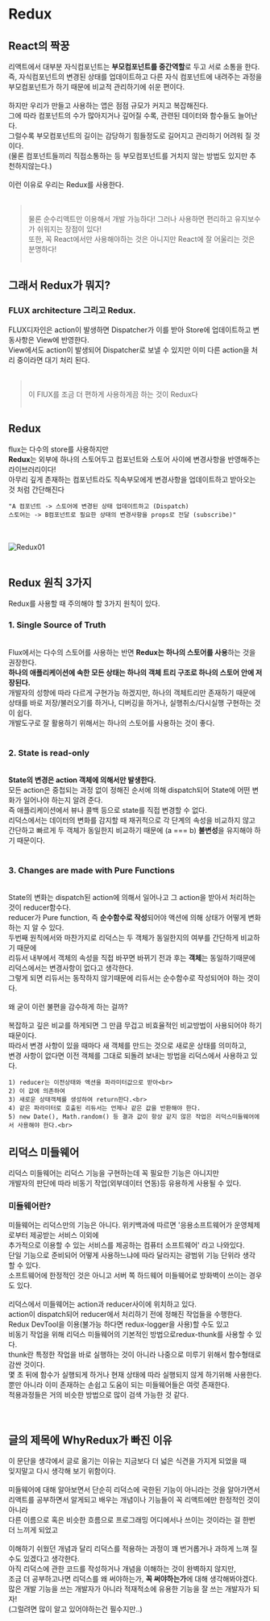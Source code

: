 
# Redux

## React의 짝꿍
리액트에서 대부분 자식컴포넌트는 **부모컴포넌트를 중간역할**로 두고 서로 소통을 한다.<br>
즉, 자식컴포넌트의 변경된 상태를 업데이트하고 다른 자식 컴포넌트에 내려주는 과정을<br>
부모컴포넌트가 하기 때문에 비교적 관리하기에 쉬운 편이다.<br><br>
하지만 우리가 만들고 사용하는 앱은 점점 규모가 커지고 복잡해진다.<br>
그에 따라 컴포넌트의 수가 많아지거나 깊어질 수록, 관련된 데이터와 함수들도 늘어난다.<br>
그럴수록 부모컴포넌트의 길이는 감당하기 힘들정도로 길어지고 관리하기 어려워 질 것이다.<br>
(물론 컴포넌트들끼리 직접소통하는 등 부모컴포넌트를 거치지 않는 방법도 있지만 추천하지않는다.)<br><br>
이런 이유로 우리는 Redux를 사용한다.<br><br>
><br>물론 순수리액트만 이용해서 개발 가능하다! 그러나 사용하면 편리하고 유지보수가 쉬워지는 장점이 있다!<br>
>또한, 꼭 React에서만 사용해야하는 것은 아니지만 React에 잘 어울리는 것은 분명하다!<br><br>

## 그래서 Redux가 뭐지?

### FLUX architecture 그리고 Redux.

FLUX디자인은 action이 발생하면 Dispatcher가 이를 받아 Store에 업데이트하고 변동사항은 View에 반영한다.<br>
View에서도 action이 발생되어 Dispatcher로 보낼 수 있지만 이미 다른 action을 처리 중이라면 대기 처리 된다.<br><br>
><br>이 FlUX를 조금 더 편하게 사용하게끔 하는 것이 Redux다<br><br>

## Redux
flux는 다수의 store를 사용하지만<br>
**Redux**는 외부에 하나의 스토어두고 컴포넌트와 스토어 사이에 변경사항을 반영해주는 라이브러리이다!<br>
아무리 깊게 존재하는 컴포넌트라도 직속부모에게 변경사항을 업데이트하고 받아오는 것 처럼 간단해진다<br>
```
"A 컴포넌트 -> 스토어에 변경된 상태 업데이트하고 (Dispatch)
스토어는 -> B컴포넌트로 필요한 상태의 변경사항을 props로 전달 (subscribe)"
```
<br><br>
![Redux01](https://github.com/WonjeongPark/whatIThink/blob/master/IMG/Redux01.png?raw=true)
<br><br>

## Redux 원칙 3가지

Redux를 사용할 때 주의해야 할 3가지 원칙이 있다.<br>

### 1. Single Source of Truth
<br>Flux에서는 다수의 스토어를 사용하는 반면 **Redux는 하나의 스토어를 사용**하는 것을 권장한다.<br>
**하나의 애플리케이션에 속한 모든 상태는 하나의 객체 트리 구조로 하나의 스토어 안에 저장된다.**<br>
개발자의 성향에 따라 다르게 구현가능 하겠지만, 하나의 객체트리만 존재하기 때문에<br>
상태를 바로 저장/불러오기를 하거나, 디버깅을 하거나, 실행취소/다시실행 구현하는 것이 쉽다.<br>
개발도구로 잘 활용하기 위해서는 하나의 스토어를 사용하는 것이 좋다.<br><br>

### 2. State is read-only
<br>**State의 변경은 action 객체에 의해서만 발생한다.**<br>
모든 action은 중첩되는 과정 없이 정해진 순서에 의해 dispatch되어 State에 어떤 변화가 일어나야 하는지 알려 준다.<br>
즉 애플리케이션에서 뷰나 콜백 등으로 state를 직접 변경할 수 없다.<br>
리덕스에서는 데이터의 변화를 감지할 때 재귀적으로 각 단계의 속성을 비교하지 않고 <br>
간단하고 빠르게 두 객체가 동일한지 비교하기 때문에 (a === b) **불변성**을 유지해야 하기 때문이다.<br><br>

### 3. Changes are made with Pure Functions
<br>State의 변화는 dispatch된 action에 의해서 일어나고 그 action을 받아서 처리하는 것이 reducer함수다.<br>
reducer가 Pure function, 즉 **순수함수로 작성**되어야 액션에 의해 상태가 어떻게 변화하는 지 알 수 있다.<br>
두번째 원칙에서와 마찬가지로 리덕스는 두 객체가 동일한지의 여부를 간단하게 비교하기 때문에<br>
리듀서 내부에서 객체의 속성을 직접 바꾸면 바뀌기 전과 후는 **객체**는 동일하기때문에<br>
리덕스에서는 변경사항이 없다고 생각한다.<br>
그렇게 되면 리듀서는 동작하지 않기때문에 리듀서는 순수함수로 작성되어야 하는 것이다.<br><br>
왜 굳이 이런 불편을 감수하게 하는 걸까?<br><br>
복잡하고 깊은 비교를 하게되면 그 만큼 무겁고 비효율적인 비교방법이 사용되어야 하기 때문이다.<br>
따라서 변경 사항이 있을 때마다 새 객체를 만드는 것으로 새로운 상태를 의미하고,<br>
변경 사항이 없다면 이전 객체를 그대로 되돌려 보내는 방법을 리덕스에서 사용하고 있다.<br>

```
1) reducer는 이전상태와 액션을 파라미터값으로 받아<br>
2) 이 값에 의존하여
3) 새로운 상태객체를 생성하여 return한다.<br>
4) 같은 파라미터로 호출된 리듀서는 언제나 같은 값을 반환해야 한다.
5) new Date(), Math.random() 등 결과 값이 항상 같지 않은 작업은 리덕스미들웨어에서 사용해야 한다.<br>
```

## 리덕스 미들웨어

리덕스 미들웨어는 리덕스 기능을 구현하는데 꼭 필요한 기능은 아니지만<br>
개발자의 판단에 따라 비동기 작업(외부데이터 연동)등 유용하게 사용될 수 있다.<br>

### 미들웨어란?
미들웨어는 리덕스만의 기능은 아니다. 위키백과에 따르면 '응용소프트웨어가 운영체제로부터 제공받는 서비스 이외에 <br>
추가적으로 이용할 수 있는 서비스를 제공하는 컴퓨터 소프트웨어' 라고 나와있다.<br>
단일 기능으로 준비되어 어떻게 사용하느냐에 따라 달라지는 광범위 기능 단위라 생각 할 수 있다.<br>
소프트웨어에 한정적인 것은 아니고 서버 쪽 하드웨어 미들웨어로 방화벽이 쓰이는 경우도 있다.<br><br>
리덕스에서 미들웨어는 action과 reducer사이에 위치하고 있다.<br>
action이 dispatch되어 reducer에서 처리하기 전에 정해진 작업들을 수행한다.<br>
Redux DevTool을 이용(불가능 하다면 redux-logger을 사용)할 수도 있고<br>
비동기 작업을 위해 리덕스 미들웨어의 기본적인 방법으로redux-thunk를 사용할 수 있다.<br>
thunk란 특정한 작업을 바로 실행하는 것이 아니라 나중으로 미루기 위해서 함수형태로 감싼 것이다.<br>
몇 초 뒤에 함수가 실행되게 하거나 현재 상태에 따라 실행되지 않게 하기위해 사용한다.<br>
뿐만 아니라 이미 존재하는 손쉽고 도움이 되는 미들웨어들은 여럿 존재한다.<br>
적용과정들은 거의 비슷한 방법으로 많이 검색 가능한 것 같다.<br><br><br>


## 글의 제목에 WhyRedux가 빠진 이유

이 문단을 생각에서 글로 옮기는 이유는 지금보다 더 넓은 식견을 가지게 되었을 때 <br>
잊지말고 다시 생각해 보기 위함이다.<br><br>
미들웨어에 대해 알아보면서 단순히 리덕스에 국한된 기능이 아니라는 것을 알아가면서<br>
리액트를 공부하면서 알게되고 배우는 개념이나 기능들이 꼭 리액트에만 한정적인 것이 아니라<br>
다른 이름으로 혹은 비슷한 흐름으로 프로그래밍 어디에서나 쓰이는 것이라는 걸 한번 더 느끼게 되었고<br><br>
이해하기 쉬웠던 개념과 달리 리덕스를 적용하는 과정이 꽤 번거롭거나 과하게 느껴 질 수도 있겠다고 생각한다.<br>
아직 리덕스에 관한 코드를 작성하거나 개념을 이해하는 것이 완벽하지 않지만,<br>
조금 더 공부하고나면 리덕스를 왜 써야하는가, **꼭 써야하는가**에 대해 생각해봐야겠다.<br>
많은 개발 기능을 쓰는 개발자가 아니라 적재적소에 유용한 기능을 잘 쓰는 개발자가 되자!<br>
(그럴려면 많이 알고 있어야하는건 필수지만..)
